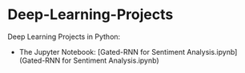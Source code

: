# Deep-Learning-Projects
 Deep Learning Projects in Python:
 
- The Jupyter Notebook:  [Gated-RNN for Sentiment Analysis.ipynb](Gated-RNN for Sentiment Analysis.ipynb) 
